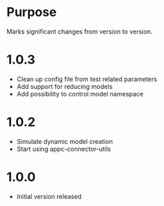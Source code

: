 # Purpose

Marks significant changes from version to version.


# 1.0.3

* Clean up config file from test related parameters
* Add support for reducing models
* Add possibility to control model namespace

# 1.0.2

* Simulate dynamic model creation
* Start using appc-connector-utils

# 1.0.0

* Initial version released